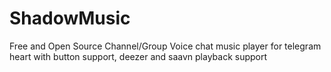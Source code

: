 # ShadowMusic
Free and Open Source Channel/Group Voice chat music player for telegram heart with button support, deezer and saavn playback support
